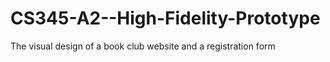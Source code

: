 # CS345-A2--High-Fidelity-Prototype
The visual design of a book club website and a registration form
